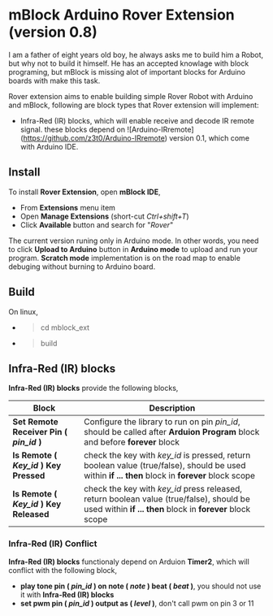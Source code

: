 # mBlock Arduino Rover Extension (version 0.8)
I am a father of eight years old boy, he always asks me to build him a Robot, but why not to build it himself. He has an accepted knowlage with block programing, but mBlock is missing alot of important blocks for Arduino boards with make this task.

Rover extension aims to enable building simple Rover Robot with Arduino and mBlock, following are block types that Rover extension will implement:
* Infra-Red (IR) blocks, which will enable receive and decode IR remote signal. these blocks depend on ![Arduino-IRremote] (https://github.com/z3t0/Arduino-IRremote) version 0.1, which come with Arduino IDE.

## Install
To install **Rover Extension**, open **mBlock IDE**,
* From **Extensions** menu item
* Open **Manage Extensions** (short-cut *Ctrl+shift+T*)
* Click **Available** button and search for "*Rover*"

The current version runing only in Arduino mode. In other words, you need to click **Upload to Arduino** button in **Arduino mode** to upload and run your program. **Scratch mode** implementation is on the road map to enable debuging without burning to Arduino board.

## Build
On linux,
* > cd mblock_ext
* > build

## Infra-Red (IR) blocks
**Infra-Red (IR) blocks** provide the following blocks, 

Block | Description
----- | ------------
**Set Remote Receiver Pin ( *pin_id* )** | Configure the library to run on pin *pin_id*, should be called after **Arduion Program** block and before **forever** block
**Is Remote ( *Key_id* ) Key Pressed** | check the key with *key_id* is pressed, return boolean value (true/false), should be used within **if ... then** block in **forever** block scope
**Is Remote ( *Key_id* ) Key Released** | check the key with *key_id* press released, return boolean value (true/false), should be used within **if ... then** block in **forever** block scope

### Infra-Red (IR) Conflict
**Infra-Red (IR) blocks** functionaly depend on Arduion **Timer2**, which will conflict with the following block,
* **play tone pin ( *pin_id* ) on note ( *note* ) beat ( *beat* )**, you should not use it with **Infra-Red (IR) blocks**
* **set pwm pin ( *pin_id* ) output as ( *level* )**, don't call pwm on pin 3 or 11
